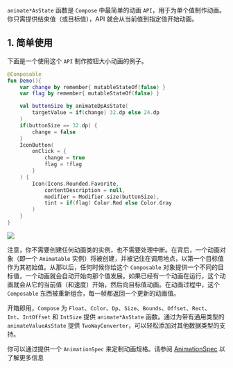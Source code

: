 `animate*AsState` 函数是 `Compose` 中最简单的动画 `API`，用于为单个值制作动画。你只需提供结束值（或目标值），API 就会从当前值到指定值开始动画。


## 1. 简单使用

下面是一个使用这个 `API` 制作按钮大小动画的例子。

``` kotlin
@Composable
fun Demo(){
    var change by remember{ mutableStateOf(false) }
    var flag by remember{ mutableStateOf(false) }

    val buttonSize by animateDpAsState(
        targetValue = if(change) 32.dp else 24.dp
    )
    if(buttonSize == 32.dp) {
        change = false
    }
    IconButton(
        onClick = {
            change = true
            flag = !flag
        }
    ) {
        Icon(Icons.Rounded.Favorite,
            contentDescription = null,
            modifier = Modifier.size(buttonSize),
            tint = if(flag) Color.Red else Color.Gray
        )
    }
}
```

![](../assets/animation/animatestate/demo.gif)

注意，你不需要创建任何动画类的实例，也不需要处理中断。在背后，一个动画对象（即一个 `Animatable` 实例）将被创建，并被记住在调用地点，以第一个目标值作为其初始值。从那以后，任何时候你给这个 `Composable` 对象提供一个不同的目标值，一个动画就会自动开始向那个值发展。如果已经有一个动画在运行，这个动画就会从它的当前值（和速度）开始，然后向目标值动画。在动画过程中，这个 `Composable` 东西被重新组合，每一帧都返回一个更新的动画值。

开箱即用，`Compose` 为 `Float`、`Color`、`Dp`、`Size`、`Bounds`、`Offset`、`Rect`、`Int`、`IntOffset` 和 `IntSize` 提供 `animate*AsState` 函数。通过为带有通用类型的 `animateValueAsState` 提供 `TwoWayConverter`，可以轻松添加对其他数据类型的支持。

你可以通过提供一个 `AnimationSpec` 来定制动画规格。请参阅 [AnimationSpec]() 以了解更多信息